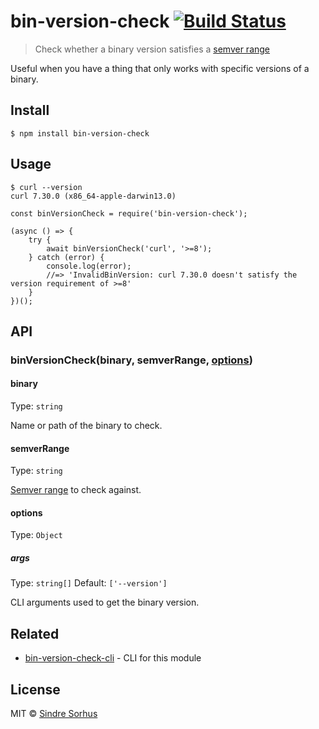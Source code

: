 bin-version-check [![Build Status](https://travis-ci.org/sindresorhus/bin-version-check.svg?branch=master)](https://travis-ci.org/sindresorhus/bin-version-check)
=================================================================================================================================================================

> Check whether a binary version satisfies a [semver range](https://github.com/npm/node-semver#ranges)

Useful when you have a thing that only works with specific versions of a binary.

Install
-------

    $ npm install bin-version-check

Usage
-----

    $ curl --version
    curl 7.30.0 (x86_64-apple-darwin13.0)

    const binVersionCheck = require('bin-version-check');

    (async () => {
        try {
            await binVersionCheck('curl', '>=8');
        } catch (error) {
            console.log(error);
            //=> 'InvalidBinVersion: curl 7.30.0 doesn't satisfy the version requirement of >=8'
        }
    })();

API
---

### binVersionCheck(binary, semverRange, [options](#options))

#### binary

Type: `string`

Name or path of the binary to check.

#### semverRange

Type: `string`

[Semver range](https://github.com/npm/node-semver#ranges) to check against.

#### options

Type: `Object`

##### args

Type: `string[]` Default: `['--version']`

CLI arguments used to get the binary version.

Related
-------

-   [bin-version-check-cli](https://github.com/sindresorhus/bin-version-check-cli) - CLI for this module

License
-------

MIT © [Sindre Sorhus](https://sindresorhus.com)
